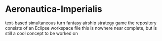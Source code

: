 # Aeronautica-Imperialis
text-based simultaneous turn fantasy airship strategy game
the repository consists of an Eclipse workspace file
this is nowhere near complete, but is still a cool concept to be worked on
